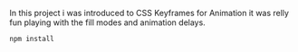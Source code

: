 In this project i was introduced to CSS Keyframes for Animation it was relly fun 
playing with the fill modes and animation delays.
```npm
npm install

